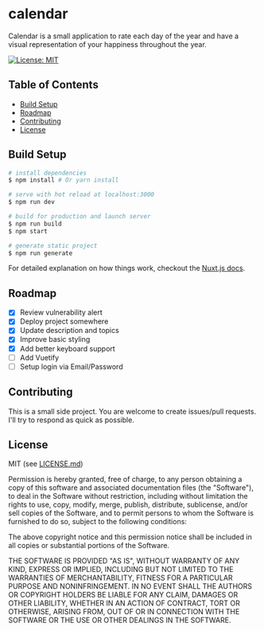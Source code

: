 # calendar

Calendar is a small application to rate each day of the year and have a visual representation of your happiness throughout the year.

[![License: MIT](https://img.shields.io/badge/License-MIT-yellow.svg)](https://opensource.org/licenses/MIT)

## Table of Contents

* [Build Setup](#build-setup)
* [Roadmap](#roadmap)
* [Contributing](#contributing)
* [License](#license)

## Build Setup

``` bash
# install dependencies
$ npm install # Or yarn install

# serve with hot reload at localhost:3000
$ npm run dev

# build for production and launch server
$ npm run build
$ npm start

# generate static project
$ npm run generate
```

For detailed explanation on how things work, checkout the [Nuxt.js docs](https://github.com/nuxt/nuxt.js).

## Roadmap

- [x] Review vulnerability alert
- [x] Deploy project somewhere
- [x] Update description and topics
- [x] Improve basic styling
- [x] Add better keyboard support
- [ ] Add Vuetify
- [ ] Setup login via Email/Password

## Contributing

This is a small side project. You are welcome to create issues/pull requests. I'll try to respond as quick as possible.

## License

MIT (see [LICENSE.md](LICENSE.md))

Permission is hereby granted, free of charge, to any person obtaining a copy of this software and associated documentation files (the "Software"), to deal in the Software without restriction, including without limitation the rights to use, copy, modify, merge, publish, distribute, sublicense, and/or sell copies of the Software, and to permit persons to whom the Software is furnished to do so, subject to the following conditions:

The above copyright notice and this permission notice shall be included in all copies or substantial portions of the Software.

THE SOFTWARE IS PROVIDED "AS IS", WITHOUT WARRANTY OF ANY KIND, EXPRESS OR IMPLIED, INCLUDING BUT NOT LIMITED TO THE WARRANTIES OF MERCHANTABILITY, FITNESS FOR A PARTICULAR PURPOSE AND NONINFRINGEMENT. IN NO EVENT SHALL THE AUTHORS OR COPYRIGHT HOLDERS BE LIABLE FOR ANY CLAIM, DAMAGES OR OTHER LIABILITY, WHETHER IN AN ACTION OF CONTRACT, TORT OR OTHERWISE, ARISING FROM, OUT OF OR IN CONNECTION WITH THE SOFTWARE OR THE USE OR OTHER DEALINGS IN THE SOFTWARE.
